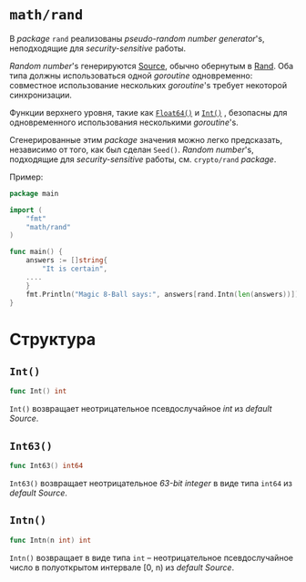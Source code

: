 # `math/rand`

В *package* `rand` реализованы *pseudo-random number generator*'s, неподходящие для *security-sensitive* работы.

*Random number*'s генерируются  [Source](https://pkg.go.dev/math/rand#Source), обычно обернутым в [Rand](https://pkg.go.dev/math/rand#Rand). Оба типа должны использоваться одной *goroutine* одновременно: совместное использование нескольких *goroutine*'s требует некоторой синхронизации.

Функции верхнего уровня, такие как [`Float64()`](https://pkg.go.dev/math/rand#Float64) и [`Int()`](https://pkg.go.dev/math/rand#Int) , безопасны для одновременного использования несколькими *goroutine*'s.

Сгенерированные этим *package* значения можно легко предсказать, независимо от того, как был сделан `Seed()`. *Random number*'s, подходящие для *security-sensitive* работы, см. `crypto/rand` *package*.

Пример:

```go
package main

import (
	"fmt"
	"math/rand"
)

func main() {
	answers := []string{
		"It is certain",
    ....
	}
	fmt.Println("Magic 8-Ball says:", answers[rand.Intn(len(answers))])
}

```



# Структура

## `Int()`

```go
func Int() int
```

`Int()` возвращает неотрицательное псевдослучайное *int* из *default Source*.





## `Int63()`

```go
func Int63() int64
```

`Int63()` возвращает неотрицательное *63-bit integer* в виде типа `int64` из *default Source*.





## `Intn()`

```go
func Intn(n int) int
```

`Intn()` возвращает в виде типа `int` – неотрицательное псевдослучайное число в полуоткрытом интервале [0, n) из *default Source*. 

